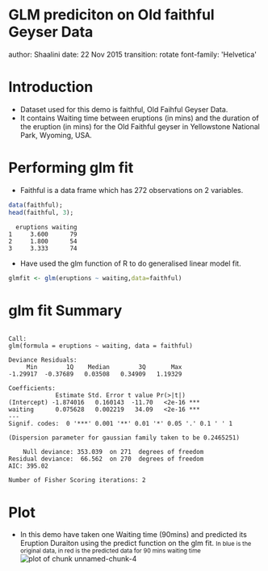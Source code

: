 GLM prediciton on Old faithful Geyser Data
========================================================
author: Shaalini
date: 22 Nov 2015
transition: rotate
font-family: 'Helvetica'

Introduction
========================================================

- Dataset used for this demo is faithful, Old Faihful Geyser Data. 
- It contains Waiting time between eruptions (in mins) and the duration of the eruption (in mins) for the Old Faithful geyser in Yellowstone National Park, Wyoming, USA.


Performing glm fit
========================================================
- Faithful is a data frame which has 272 observations on 2 variables.

```r
data(faithful);
head(faithful, 3);
```

```
  eruptions waiting
1     3.600      79
2     1.800      54
3     3.333      74
```
- Have used the glm function of R to do generalised linear model fit.

```r
glmfit <- glm(eruptions ~ waiting,data=faithful)
```

glm fit Summary
========================================================

```

Call:
glm(formula = eruptions ~ waiting, data = faithful)

Deviance Residuals: 
     Min        1Q    Median        3Q       Max  
-1.29917  -0.37689   0.03508   0.34909   1.19329  

Coefficients:
             Estimate Std. Error t value Pr(>|t|)    
(Intercept) -1.874016   0.160143  -11.70   <2e-16 ***
waiting      0.075628   0.002219   34.09   <2e-16 ***
---
Signif. codes:  0 '***' 0.001 '**' 0.01 '*' 0.05 '.' 0.1 ' ' 1

(Dispersion parameter for gaussian family taken to be 0.2465251)

    Null deviance: 353.039  on 271  degrees of freedom
Residual deviance:  66.562  on 270  degrees of freedom
AIC: 395.02

Number of Fisher Scoring iterations: 2
```

Plot
========================================================
- In this demo have taken one Waiting time (90mins) and predicted its Eruption Duraiton using the predict function on the glm fit.
<small> In blue is the original data, in red is the predicted data for 90 mins waiting time</small>
![plot of chunk unnamed-chunk-4](dataoprod_proj_presnt-figure/unnamed-chunk-4-1.png) 
